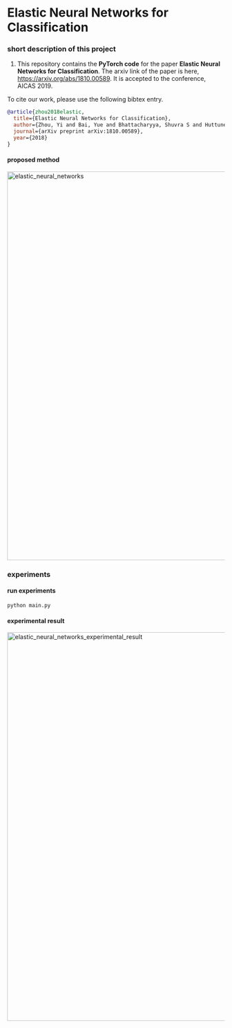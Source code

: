 # Elastic Neural Networks for Classification

### short description of this project

1. This repository contains the **PyTorch code** for the paper **Elastic Neural Networks for Classification**. The arxiv link of the paper is here, https://arxiv.org/abs/1810.00589. It is accepted to the conference, AICAS 2019.

To cite our work, please use the following bibtex entry.

```bibtex
@article{zhou2018elastic,
  title={Elastic Neural Networks for Classification},
  author={Zhou, Yi and Bai, Yue and Bhattacharyya, Shuvra S and Huttunen, Heikki},
  journal={arXiv preprint arXiv:1810.00589},
  year={2018}
}
```
#### proposed method  

<img src="https://github.com/yipersevere/Elastic-Neural-Networks-for-Classification_PyTorch/blob/master/model_arch.png" alt="elastic_neural_networks" width="900"/>

### experiments

#### run experiments
```
python main.py
```

#### experimental result

<img src="https://github.com/yipersevere/Elastic-Neural-Networks-for-Classification_PyTorch/blob/master/elastic_neural_networks_experimental_result.png" alt="elastic_neural_networks_experimental_result" width="900"/>
